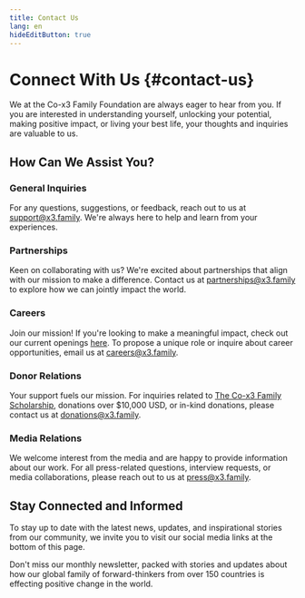 ```yaml
---
title: Contact Us
lang: en
hideEditButton: true
---
```


# Connect With Us {#contact-us}

We at the Co-x3 Family Foundation are always eager to hear from you. If you are interested in understanding yourself, unlocking your potential, making positive impact, or living your best life, your thoughts and inquiries are valuable to us.

## How Can We Assist You?

### General Inquiries

For any questions, suggestions, or feedback, reach out to us at [support@x3.family](mailto:support@x3.family). We're always here to help and learn from your experiences.

### Partnerships

Keen on collaborating with us? We're excited about partnerships that align with our mission to make a difference. Contact us at [partnerships@x3.family](mailto:partnerships@x3.family) to explore how we can jointly impact the world.

### Careers

Join our mission! If you're looking to make a meaningful impact, check out our current openings [here](/make-positive-impact/contribute). To propose a unique role or inquire about career opportunities, email us at [careers@x3.family](mailto:careers@x3.family).

### Donor Relations

Your support fuels our mission. For inquiries related to [The Co-x3 Family Scholarship](/make-positive-impact/contribute/donate), donations over $10,000 USD, or in-kind donations, please contact us at [donations@x3.family](mailto:donations@x3.family).

### Media Relations

We welcome interest from the media and are happy to provide information about our work. For all press-related questions, interview requests, or media collaborations, please reach out to us at [press@x3.family](mailto:press@x3.family).

## Stay Connected and Informed

To stay up to date with the latest news, updates, and inspirational stories from our community, we invite you to visit our social media links at the bottom of this page.

Don't miss our monthly newsletter, packed with stories and updates about how our global family of forward-thinkers from over 150 countries is effecting positive change in the world.